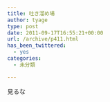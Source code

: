 ```yaml
---
title: 吐き溜め場
author: tyage
type: post
date: 2011-09-17T16:55:21+00:00
url: /archive/p411.html
has_been_twittered:
  - yes
categories:
  - 未分類

---
```

<p>見るな</p>
<p><script src="https://gist.github.com/1224129.js?file=gistfile1.txt"></script></p>
